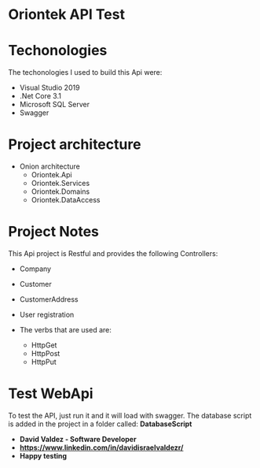 
# Oriontek API Test

# Techonologies

The techonologies I used to build this Api were: 
- Visual Studio 2019
- .Net Core 3.1
- Microsoft SQL Server
- Swagger

# Project architecture
- Onion architecture
	- Oriontek.Api
	- Oriontek.Services
	- Oriontek.Domains
	- Oriontek.DataAccess
	

# Project Notes
This Api project is Restful and provides the following Controllers:
- Company
- Customer
- CustomerAddress
- User registration

- The verbs that are used are:	
	- HttpGet
	- HttpPost
	- HttpPut
	
# Test WebApi
To test the API, just run it and it will load with swagger.
The database script is added in the project in a folder called:
**DatabaseScript**

- **David Valdez - Software Developer**
- **https://www.linkedin.com/in/davidisraelvaldezr/**
- **Happy testing**
